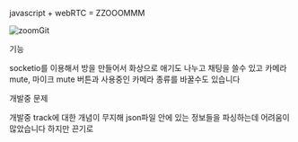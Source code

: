 javascript + webRTC = ZZOOOMMM

![zoomGit](https://user-images.githubusercontent.com/75124028/169678892-2015ca3f-32d9-409e-b9ce-a34ed3432f41.gif)


기능

socketio를 이용해서 방을 만들어서 화상으로 애기도 나누고 채팅을 쓸수 있고
카메라 mute, 마이크 mute 버튼과 사용중인 카메라 종류를 바꿀수도 있습니다

개발중 문제

개발중 track에 대한 개념이 무지해 json파일 안에 있는 정보들을 파싱하는데 어려움이 많았습니다
하지만 끈기로 
